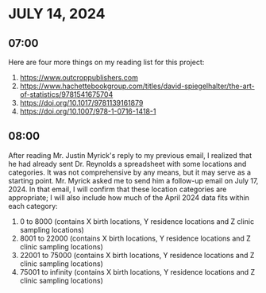 # JULY 14, 2024

## 07:00

Here are four more things on my reading list for this project:

1. https://www.outcroppublishers.com
2. https://www.hachettebookgroup.com/titles/david-spiegelhalter/the-art-of-statistics/9781541675704
3. https://doi.org/10.1017/9781139161879
4. https://doi.org/10.1007/978-1-0716-1418-1

## 08:00

After reading Mr. Justin Myrick's reply to my previous email, I realized that he had already sent Dr. Reynolds a spreadsheet with some locations and categories. It was not comprehensive by any means, but it may serve as a starting point. Mr. Myrick asked me to send him a follow-up email on July 17, 2024. In that email, I will confirm that these location categories are appropriate; I will also include how much of the April 2024 data fits within each category:

1. 0 to 8000 (contains X birth locations, Y residence locations and Z clinic sampling locations)
2. 8001 to 22000 (contains X birth locations, Y residence locations and Z clinic sampling locations)
3. 22001 to 75000 (contains X birth locations, Y residence locations and Z clinic sampling locations)
4. 75001 to infinity (contains X birth locations, Y residence locations and Z clinic sampling locations)

